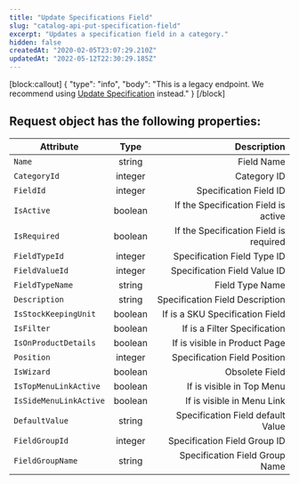 ```yaml
---
title: "Update Specifications Field"
slug: "catalog-api-put-specification-field"
excerpt: "Updates a specification field in a category."
hidden: false
createdAt: "2020-02-05T23:07:29.210Z"
updatedAt: "2022-05-12T22:30:29.185Z"
---
```

[block:callout]
{
  "type": "info",
  "body": "This is a legacy endpoint. We recommend using [Update Specification](https://developers.vtex.com/vtex-rest-api/reference/catalog-api-put-specification) instead."
}
[/block]
## Request object has the following properties:


| Attribute    | Type        | Description |
| --------------- |:---------:| --------------------------------------:|
| `Name` | string | Field Name |
| `CategoryId` | integer |  Category ID |
| `FieldId` | integer | Specification Field ID |
| `IsActive` | boolean | If the Specification Field is active |
| `IsRequired` | boolean | If the Specification Field is required |
| `FieldTypeId` | integer | Specification Field Type ID |
| `FieldValueId` | integer | Specification Field Value ID |
| `FieldTypeName` | string | Field Type Name |
| `Description` | string | Specification Field Description |
| `IsStockKeepingUnit` | boolean | If is a SKU Specification Field |
| `IsFilter` | boolean | If is a Filter Specification |
| `IsOnProductDetails` | boolean | If is visible in Product Page |
| `Position` | integer | Specification Field Position |
| `IsWizard` | boolean | Obsolete Field |
| `IsTopMenuLinkActive` | boolean | If is visible in Top Menu |
| `IsSideMenuLinkActive` | boolean | If is visible in Menu Link |
| `DefaultValue` | string | Specification Field default Value |
| `FieldGroupId` | integer | Specification Field Group ID |
| `FieldGroupName` | string | Specification Field Group Name |